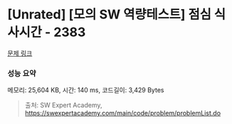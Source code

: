 # [Unrated] [모의 SW 역량테스트] 점심 식사시간 - 2383 

[문제 링크](https://swexpertacademy.com/main/code/problem/problemDetail.do?contestProbId=AV5-BEE6AK0DFAVl) 

### 성능 요약

메모리: 25,604 KB, 시간: 140 ms, 코드길이: 3,429 Bytes



> 출처: SW Expert Academy, https://swexpertacademy.com/main/code/problem/problemList.do